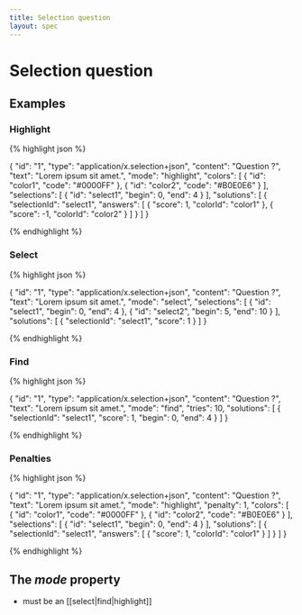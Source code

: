 ```yaml
---
title: Selection question
layout: spec
---
```


# Selection question

## Examples

### Highlight

{% highlight json %}

{
  "id": "1",
  "type": "application/x.selection+json",
  "content": "Question ?",
  "text": "Lorem ipsum sit amet.",
  "mode": "highlight",
  "colors": [
    {
      "id": "color1",
      "code": "#0000FF"
    },
    {
      "id": "color2",
      "code": "#B0E0E6"
    }
  ],
  "selections": [
    {
      "id": "select1",
      "begin": 0,
      "end": 4
    }
  ],
  "solutions": [
    {
      "selectionId": "select1",
      "answers": [
        {
          "score": 1,
          "colorId": "color1"
        },
        {
          "score": -1,
          "colorId": "color2"
        }
      ]
    }
  ]
}


{% endhighlight %}

### Select

{% highlight json %}

{
  "id": "1",
  "type": "application/x.selection+json",
  "content": "Question ?",
  "text": "Lorem ipsum sit amet.",
  "mode": "select",
  "selections": [
    {
      "id": "select1",
      "begin": 0,
      "end": 4
    },
    {
      "id": "select2",
      "begin": 5,
      "end": 10
    }
  ],
  "solutions": [
    {
      "selectionId": "select1",
      "score": 1
    }
  ]
}


{% endhighlight %}

### Find

{% highlight json %}

{
  "id": "1",
  "type": "application/x.selection+json",
  "content": "Question ?",
  "text": "Lorem ipsum sit amet.",
  "mode": "find",
  "tries": 10,
  "solutions":  [
    {
      "selectionId": "select1",
      "score": 1,
      "begin": 0,
      "end": 4
    }
  ]
}


{% endhighlight %}

### Penalties

{% highlight json %}

{
  "id": "1",
  "type": "application/x.selection+json",
  "content": "Question ?",
  "text": "Lorem ipsum sit amet.",
  "mode": "highlight",
  "penalty": 1,
  "colors": [
    {
      "id": "color1",
      "code": "#0000FF"
    },
    {
      "id": "color2",
      "code": "#B0E0E6"
    }
  ],
  "selections": [
    {
      "id": "select1",
      "begin": 0,
      "end": 4
    }
  ],
  "solutions": [
    {
      "selectionId": "select1",
      "answers": [
        {
          "score": 1,
          "colorId": "color1"
        }
      ]
    }
  ]
}


{% endhighlight %}

## The *mode* property

* must be an [[select|find|highlight]]

